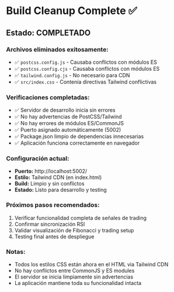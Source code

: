 # Build Cleanup Complete ✅

## Estado: COMPLETADO

### Archivos eliminados exitosamente:
- ✅ `postcss.config.js` - Causaba conflictos con módulos ES
- ✅ `postcss.config.cjs` - Causaba conflictos con módulos ES  
- ✅ `tailwind.config.js` - No necesario para CDN
- ✅ `src/index.css` - Contenía directivas Tailwind conflictivas

### Verificaciones completadas:
- ✅ Servidor de desarrollo inicia sin errores
- ✅ No hay advertencias de PostCSS/Tailwind
- ✅ No hay errores de módulos ES/CommonJS
- ✅ Puerto asignado automáticamente (5002)
- ✅ Package.json limpio de dependencias innecesarias
- ✅ Aplicación funciona correctamente en navegador

### Configuración actual:
- **Puerto:** http://localhost:5002/
- **Estilo:** Tailwind CDN (en index.html)
- **Build:** Limpio y sin conflictos
- **Estado:** Listo para desarrollo y testing

### Próximos pasos recomendados:
1. Verificar funcionalidad completa de señales de trading
2. Confirmar sincronización RSI
3. Validar visualización de Fibonacci y trading setup
4. Testing final antes de despliegue

### Notas:
- Todos los estilos CSS están ahora en el HTML via Tailwind CDN
- No hay conflictos entre CommonJS y ES modules
- El servidor se inicia limpiamente sin advertencias
- La aplicación mantiene toda su funcionalidad intacta
